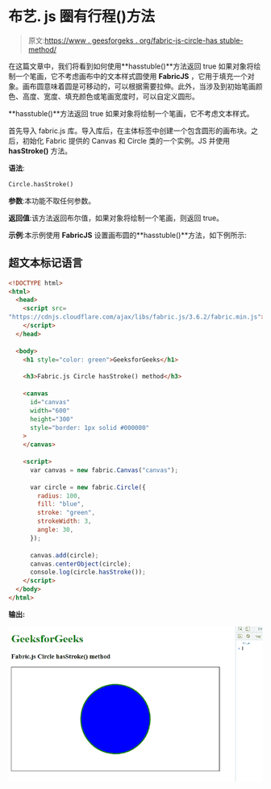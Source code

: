 # 布艺. js 圈有行程()方法

> 原文:[https://www . geesforgeks . org/fabric-js-circle-has stuble-method/](https://www.geeksforgeeks.org/fabric-js-circle-hasstroke-method/)

在这篇文章中，我们将看到如何使用**hasstuble()**方法返回 true 如果对象将绘制一个笔画，它不考虑画布中的文本样式圆使用 **FabricJS** ，它用于填充一个对象。画布圆意味着圆是可移动的，可以根据需要拉伸。此外，当涉及到初始笔画颜色、高度、宽度、填充颜色或笔画宽度时，可以自定义圆形。

**hasstuble()**方法返回 true 如果对象将绘制一个笔画，它不考虑文本样式。

首先导入 fabric.js 库。导入库后，在主体标签中创建一个包含圆形的画布块。之后，初始化 Fabric 提供的 Canvas 和 Circle 类的一个实例。JS 并使用 **hasStroke()** 方法。

**语法**:

```html
Circle.hasStroke()
```

**参数**:本功能不取任何参数。

**返回值**:该方法返回布尔值，如果对象将绘制一个笔画，则返回 true。

**示例**:本示例使用 **FabricJS** 设置画布圆的**hasstuble()**方法，如下例所示:

## 超文本标记语言

```html
<!DOCTYPE html>
<html>
  <head>
    <script src=
"https://cdnjs.cloudflare.com/ajax/libs/fabric.js/3.6.2/fabric.min.js">
    </script>
  </head>

  <body>
    <h1 style="color: green">GeeksforGeeks</h1>

    <h3>Fabric.js Circle hasStroke() method</h3>

    <canvas
      id="canvas"
      width="600"
      height="300"
      style="border: 1px solid #000000"
    >
    </canvas>

    <script>
      var canvas = new fabric.Canvas("canvas");

      var circle = new fabric.Circle({
        radius: 100,
        fill: "blue",
        stroke: "green",
        strokeWidth: 3,
        angle: 30,
      });

      canvas.add(circle);
      canvas.centerObject(circle);
      console.log(circle.hasStroke());
    </script>
  </body>
</html>
```

**输出:**

![](img/90a1986683d36a9f77f060f483e1ea75.png)